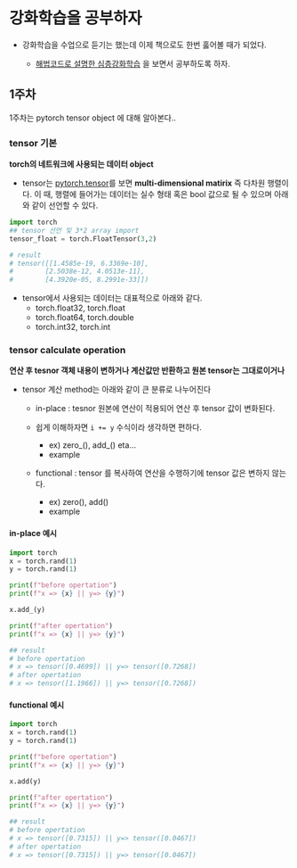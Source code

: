 # 강화학습을 공부하자 #

* 강화학습을 수업으로 듣기는 했는데 이제 책으로도 한번 훓어볼 때가 되었다.

    * [해법코드로 설명한 심층강화학습](https://book.naver.com/bookdb/book_detail.nhn?bid=16293174) 을 보면서 공부하도록 하자.

## 1주차 ##

1주차는 pytorch tensor object 에 대해 알아본다.. 

### tensor 기본 ###
**torch의 네트워크에 사용되는 데이터 object**

* tensor는 [pytorch.tensor](https://pytorch.org/docs/stable/tensors.html)를 보면 **multi-dimensional matirix** 즉 다차원 행렬이다. 이 때, 행렬에 들어가는 데이터는 실수 형태 혹은 bool 값으로 될 수 있으며 아래와 같이 선언할 수 있다.

```python
import torch
## tensor 선언 및 3*2 array import
tensor_float = torch.FloatTensor(3,2)

# result
# tensor([[1.4585e-19, 6.3369e-10],
#        [2.5038e-12, 4.0513e-11],
#        [4.3920e-05, 8.2991e-33]])
```

* tensor에서 사용되는 데이터는 대표적으로 아래와 같다.
    * torch.float32, torch.float
    * torch.float64, torch.double
    * torch.int32, torch.int

### tensor calculate operation ###
**연산 후 tesnor 객체 내용이 변하거나 계산값만 반환하고 원본 tensor는 그대로이거나**

* tensor 계산 method는 아래와 같이 큰 분류로 나누어진다
    * in-place : tesnor 원본에 연산이 적용되어 연산 후 tensor 값이 변화된다.
    * 쉽게 이해하자면 `i += y` 수식이라 생각하면 편하다.
        * ex) zero_(), add_() eta... 
        * example

    * functional : tensor 를 복사하여 연산을 수행하기에 tensor 값은 변하지 않는다.
        * ex) zero(), add()
        * example

#### in-place 예시 ####
```python
import torch
x = torch.rand(1)
y = torch.rand(1)

print(f"before opertation")
print(f"x => {x} || y=> {y}")

x.add_(y)

print(f"after opertation")
print(f"x => {x} || y=> {y}")

## result
# before opertation
# x => tensor([0.4699]) || y=> tensor([0.7268])
# after opertation
# x => tensor([1.1966]) || y=> tensor([0.7268])
```

#### functional 예시 ####
```python
import torch
x = torch.rand(1)
y = torch.rand(1)

print(f"before opertation")
print(f"x => {x} || y=> {y}")

x.add(y)

print(f"after opertation")
print(f"x => {x} || y=> {y}")

## result
# before opertation
# x => tensor([0.7315]) || y=> tensor([0.0467])
# after opertation
# x => tensor([0.7315]) || y=> tensor([0.0467])
```


